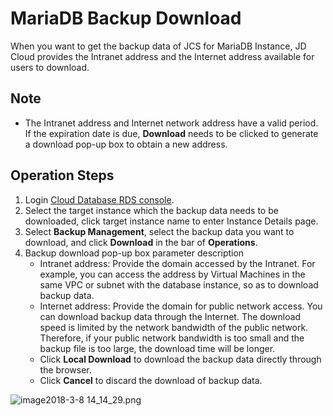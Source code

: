 # MariaDB Backup Download
When you want to get the backup data of JCS for MariaDB Instance, JD Cloud provides the Intranet address and the Internet address available for users to download.

## Note
* The Intranet address and Internet network address have a valid period. If the expiration date is due, **Download** needs to be clicked to generate a download pop-up box to obtain a new address.

## Operation Steps
1. Login [Cloud Database RDS console](https://rds-console.jdcloud.com/database).
2. Select the target instance which the backup data needs to be downloaded, click target instance name to enter Instance Details page.
3. Select **Backup Management**, select the backup data you want to download, and click **Download** in the bar of **Operations**.
4. Backup download pop-up box parameter description
    * Intranet address: Provide the domain accessed by the Intranet. For example, you can access the address by Virtual Machines in the same VPC or subnet with the database instance, so as to download backup data.
    * Internet address: Provide the domain for public network access. You can download backup data through the Internet. The download speed is limited by the network bandwidth of the public network. Therefore, if your public network bandwidth is too small and the backup file is too large, the download time will be longer.
    * Click **Local Download** to download the backup data directly through the browser.
    * Click **Cancel** to discard the download of backup data.

![image2018-3-8 14_14_29.png](https://img1.jcloudcs.com/cms/9de5deac-1a4d-4bea-b6ad-3121e317935b20180308142747.png)
